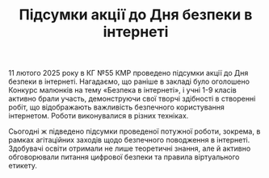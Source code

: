 ﻿---
title: Підсумки акції до Дня безпеки в інтернеті
---

11 лютого 2025 року в КГ №55 КМР проведено підсумки акції до Дня безпеки в інтернеті. Нагадаємо, що раніше в закладі було оголошено Конкурс малюнків на тему «Безпека в інтернеті», і учні 1-9 класів активно брали участь, демонструючи свої творчі здібності в створенні робіт, що відображають важливість безпечного користування інтернетом. Роботи виконувалися в різних техніках.

Сьогодні ж підведено підсумки проведеної потужної роботи, зокрема, в рамках агітаційних заходів щодо безпечного поводження в інтернеті. Здобувачі освіти отримали не лише теоретичні знання, але й активно обговорювали питання цифрової безпеки та правила віртуального етикету.

<youtube id="5psxfhegrjE" />
